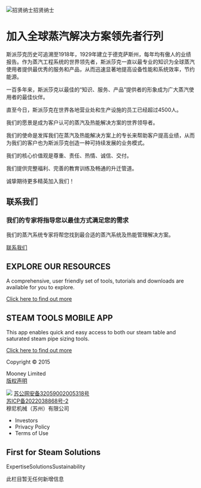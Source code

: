 
![招贤纳士](/d/file/p/2015-04-21/ef81bc6cd6aba8655e301d7ff89f379f.jpg)招贤纳士

# 加入全球蒸汽解决方案领先者行列

  

斯派莎克历史可追溯至1918年，1929年建立于德克萨斯州，每年均有傲人的业绩报告。作为蒸汽工程系统的世界领先者，斯派莎克一直以最专业的知识为全球蒸汽使用者提供最优秀的服务和产品，从而迅速显著地提高设备性能和系统效率，节约能源。

  

一百多年来，斯派莎克以最佳的“知识、服务、产品”提供者的形象成为广大蒸汽使用者的最佳伙伴。

直至今日，斯派莎克在世界各地营业处和生产设施的员工已经超过4500人。

  

我们的愿景是成为客户认可的蒸汽及热能解决方案的世界领导者。

我们的使命是发挥我们在蒸汽及热能解决方案上的专长来帮助客户提高业绩，从而为我们的客户也为斯派莎克创造一种可持续发展的业务模式。

我们的核心价值观是尊重、责任、热情、诚信、交付。

  

我们提供完整福利、完善的教育训练及畅通的升迁管道。

诚挚期待更多精英加入我们！

## 联系我们

### 我们的专家将指导您以最佳方式满足您的需求

我们的蒸汽系统专家将帮您找到最合适的蒸汽系统及热能管理解决方案。

[联系我们](/Contact/)

## EXPLORE OUR RESOURCES

A comprehensive, user friendly set of tools, tutorials and downloads are available for you to explore.

[Click here to find out more](#)

## STEAM TOOLS MOBILE APP

This app enables quick and easy access to both our steam table and saturated steam pipe sizing tools.

[Click here to find out more](#)

  

Copyright © 2015

Mooney Limited  
[版权声明](/banquan.html)

![](/skin/beian-mps.png) [苏公网安备32059002005318号](https://beian.mps.gov.cn/#/query/webSearch?code=32059002005318)  
[苏ICP备2022038868号-2](https://beian.miit.gov.cn)  
穆尼机械（苏州）有限公司

-   Investors
-   Privacy Policy
-   Terms of Use

## First for Steam Solutions

ExpertiseSolutionsSustainability

此栏目暂无任何新增信息